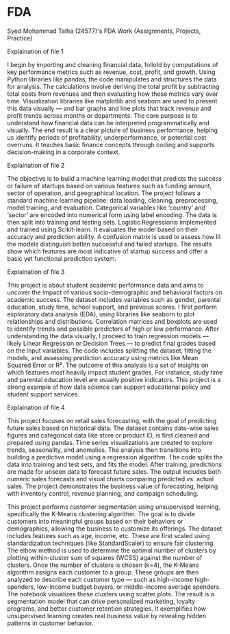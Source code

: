 # FDA
Syed Mohammad Talha (24577)'s FDA Work (Assignments, Projects, Practice)

Explaination of file 1

I begin by importing and cleaning financial data, folloId by computations of key performance metrics such as revenue, cost, profit, and growth. Using Python libraries like pandas, the code manipulates and structures the data for analysis. The calculations involve deriving the total profit by subtracting total costs from revenues and then evaluating how these metrics vary over time. Visualization libraries like matplotlib and seaborn are used to present this data visually — and bar graphs and line plots that track revenue and profit trends across months or departments. The core purpose is to understand how financial data can be interpreted programmatically and visually. The end result is a clear picture of business performance, helping us identify periods of profitability, underperformance, or potential cost overruns. It teaches basic finance concepts through coding and supports decision-making in a corporate context.

Explaination of file 2

The objective is to build a machine learning model that predicts the success or failure of startups based on various features such as funding amount, sector of operation, and geographical location. The project follows a standard machine learning pipeline: data loading, cleaning, preprocessing, model training, and evaluation. Categorical variables like ‘country’ and ‘sector’ are encoded into numerical form using label encoding. The data is then split into training and testing sets. Logistic Regressionis implemented and trained using Scikit-learn. It evaluates the model based on their accuracy and prediction ability. A confusion matrix is used to assess how Ill the models distinguish betIen successful and failed startups. The results show which features are most indicative of startup success and offer a basic yet functional prediction system.

Explaination of file 3

This project is about student academic performance data and aims to uncover the impact of various socio-demographic and behavioral factors on academic success. The dataset includes variables such as gender, parental education, study time, school support, and previous scores. I first perform exploratory data analysis (EDA), using libraries like seaborn to plot relationships and distributions. Correlation matrices and boxplots are used to identify trends and possible predictors of high or low performance. After understanding the data visually, I proceed to train regression models — likely Linear Regression or Decision Trees — to predict final grades based on the input variables. The code includes splitting the dataset, fitting the models, and assessing prediction accuracy using metrics like Mean Squared Error or R². The outcome of this analysis is a set of insights on which features most heavily impact student grades. For instance, study time and parental education level are usually positive indicators. This project is a strong example of how data science can support educational policy and student support services.

Explaination of file 4

This project focuses on retail sales forecasting, with the goal of predicting future sales based on historical data. The dataset contains date-wise sales figures and categorical data like store or product ID, is first cleaned and prepared using pandas. Time series visualizations are created to explore trends, seasonality, and anomalies. The analysis then transitions into building a predictive model using a regression algorithm. The code splits the data into training and test sets, and fits the model. After training, predictions are made for unseen data to forecast future sales. The output includes both numeric sales forecasts and visual charts comparing predicted vs. actual sales. The project demonstrates the business value of forecasting, helping with inventory control, revenue planning, and campaign scheduling.


This project performs customer segmentation using unsupervised learning, specifically the K-Means clustering algorithm. The goal is to divide customers into meaningful groups based on their behaviors or demographics, allowing the business to customize its offerings. The dataset  includes features such as age, income, etc. These are first scaled using standardization techniques (like StandardScaler) to ensure fair clustering. The elbow method is used to determine the optimal number of clusters by plotting within-cluster sum of squares (WCSS) against the number of clusters. Once the number of clusters is chosen (k=4), the K-Means algorithm assigns each customer to a group. These groups are then analyzed to describe each customer type — such as high-income high-spenders, low-income budget buyers, or middle-income average spenders. The notebook visualizes these clusters using scatter plots. The result is a segmentation model that can drive personalized marketing, loyalty programs, and better customer retention strategies. It exemplifies how unsupervised learning creates real business value by revealing hidden patterns in customer behavior.

